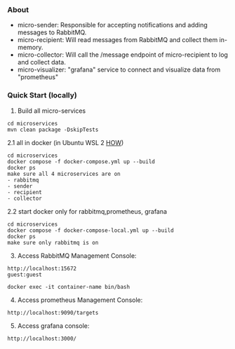 ### About

- micro-sender: Responsible for accepting notifications and adding messages to RabbitMQ.
- micro-recipient: Will read messages from RabbitMQ and collect them in-memory.
- micro-collector: Will call the /message endpoint of micro-recipient to log and collect data.
- micro-visualizer:  "grafana" service to connect and visualize data from "prometheus"



### Quick Start (locally)
1. Build all micro-services
```commandline
cd microservices
mvn clean package -DskipTests
```
2.1 all in docker (in Ubuntu WSL 2 [HOW](../HOW_TO_DOCKER.md)) 
```commandline
cd microservices
docker compose -f docker-compose.yml up --build
docker ps
make sure all 4 microservices are on
- rabbitmq
- sender
- recipient
- collector
```
2.2 start docker only for rabbitmq,prometheus, grafana
```commandline
cd microservices
docker compose -f docker-compose-local.yml up --build
docker ps
make sure only rabbitmq is on
```

3. Access RabbitMQ Management Console:
```commandline
http://localhost:15672
guest:guest

docker exec -it container-name bin/bash
```

4. Access prometheus Management Console:
```commandline
http://localhost:9090/targets
```

5. Access grafana console:

```commandline
http://localhost:3000/
```


